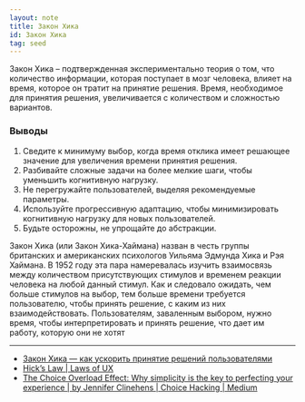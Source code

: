 ```yaml
---
layout: note
title: Закон Хика
id: Закон Хика
tag: seed
---
```


Закон Хика – подтвержденная экспериментально теория о том, что количество информации, которая поступает в мозг человека, влияет на время, которое он тратит на принятие решения.
Время, необходимое для принятия решения, увеличивается с количеством и сложностью вариантов.

### Выводы

1.  Сведите к минимуму выбор, когда время отклика имеет решающее значение для увеличения времени принятия решения.
2.  Разбивайте сложные задачи на более мелкие шаги, чтобы уменьшить когнитивную нагрузку.
3.  Не перегружайте пользователей, выделяя рекомендуемые параметры.
4.  Используйте прогрессивную адаптацию, чтобы минимизировать когнитивную нагрузку для новых пользователей.
5.  Будьте осторожны, не упрощайте до абстракции.

Закон Хика (или Закон Хика-Хаймана) назван в честь группы британских и американских психологов Уильяма Эдмунда Хика и Рэя Хаймана. В 1952 году эта пара намеревалась изучить взаимосвязь между количеством присутствующих стимулов и временем реакции человека на любой данный стимул. Как и следовало ожидать, чем больше стимулов на выбор, тем больше времени требуется пользователю, чтобы принять решение, с каким из них взаимодействовать. Пользователям, заваленным выбором, нужно время, чтобы интерпретировать и принять решение, что дает им работу, которую они не хотят

---
- [Закон Хика — как ускорить принятие решений пользователями](https://vc.ru/design/189134-ux-dizayn-zakon-hika-kak-uskorit-prinyatie-resheniy-polzovatelyami)
- [Hick’s Law | Laws of UX](https://lawsofux.com/hicks-law/)
- [The Choice Overload Effect: Why simplicity is the key to perfecting your experience | by Jennifer Clinehens | Choice Hacking | Medium](https://medium.com/choice-hacking/choice-overload-why-simplicity-is-the-key-to-winning-customers-2f8e239eaba6)


